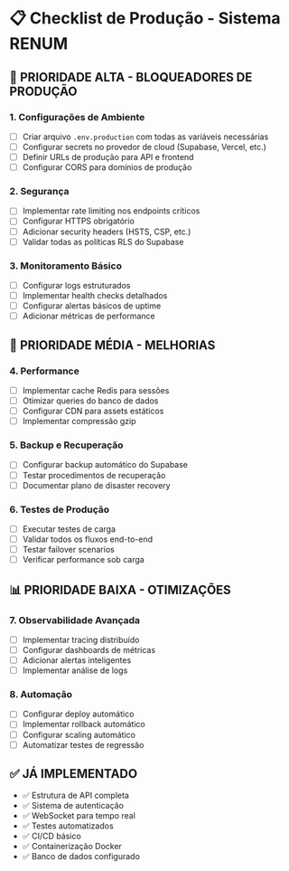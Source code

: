 # 📋 Checklist de Produção - Sistema RENUM

## 🎯 **PRIORIDADE ALTA - BLOQUEADORES DE PRODUÇÃO**

### 1. Configurações de Ambiente
- [ ] Criar arquivo `.env.production` com todas as variáveis necessárias
- [ ] Configurar secrets no provedor de cloud (Supabase, Vercel, etc.)
- [ ] Definir URLs de produção para API e frontend
- [ ] Configurar CORS para domínios de produção

### 2. Segurança
- [ ] Implementar rate limiting nos endpoints críticos
- [ ] Configurar HTTPS obrigatório
- [ ] Adicionar security headers (HSTS, CSP, etc.)
- [ ] Validar todas as políticas RLS do Supabase

### 3. Monitoramento Básico
- [ ] Configurar logs estruturados
- [ ] Implementar health checks detalhados
- [ ] Configurar alertas básicos de uptime
- [ ] Adicionar métricas de performance

## 🔧 **PRIORIDADE MÉDIA - MELHORIAS**

### 4. Performance
- [ ] Implementar cache Redis para sessões
- [ ] Otimizar queries do banco de dados
- [ ] Configurar CDN para assets estáticos
- [ ] Implementar compressão gzip

### 5. Backup e Recuperação
- [ ] Configurar backup automático do Supabase
- [ ] Testar procedimentos de recuperação
- [ ] Documentar plano de disaster recovery

### 6. Testes de Produção
- [ ] Executar testes de carga
- [ ] Validar todos os fluxos end-to-end
- [ ] Testar failover scenarios
- [ ] Verificar performance sob carga

## 📊 **PRIORIDADE BAIXA - OTIMIZAÇÕES**

### 7. Observabilidade Avançada
- [ ] Implementar tracing distribuído
- [ ] Configurar dashboards de métricas
- [ ] Adicionar alertas inteligentes
- [ ] Implementar análise de logs

### 8. Automação
- [ ] Configurar deploy automático
- [ ] Implementar rollback automático
- [ ] Configurar scaling automático
- [ ] Automatizar testes de regressão

## ✅ **JÁ IMPLEMENTADO**

- ✅ Estrutura de API completa
- ✅ Sistema de autenticação
- ✅ WebSocket para tempo real
- ✅ Testes automatizados
- ✅ CI/CD básico
- ✅ Containerização Docker
- ✅ Banco de dados configurado